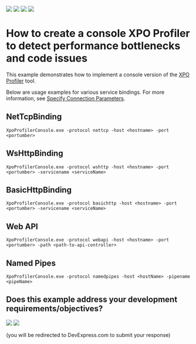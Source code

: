 <!-- default badges list -->
![](https://img.shields.io/endpoint?url=https://codecentral.devexpress.com/api/v1/VersionRange/257919049/24.2.1%2B)
[![](https://img.shields.io/badge/Open_in_DevExpress_Support_Center-FF7200?style=flat-square&logo=DevExpress&logoColor=white)](https://supportcenter.devexpress.com/ticket/details/T882761)
[![](https://img.shields.io/badge/📖_How_to_use_DevExpress_Examples-e9f6fc?style=flat-square)](https://docs.devexpress.com/GeneralInformation/403183)
[![](https://img.shields.io/badge/💬_Leave_Feedback-feecdd?style=flat-square)](#does-this-example-address-your-development-requirementsobjectives)
<!-- default badges end -->
# How to create a console XPO Profiler to detect performance bottlenecks and code issues

This example demonstrates how to implement a console version of the [XPO Profiler](https://docs.devexpress.com/XpoProfiler/10646/xpo-profiler) tool.

Below are usage examples for various service bindings. For more information, see [Specify Connection Parameters](https://docs.devexpress.com/XpoProfiler/10659/set-up-the-profiler#specify-connection-parameters).

## NetTcpBinding

`XpoProfilerConsole.exe -protocol nettcp -host <hostname> -port <portumber>`

## WsHttpBinding

`XpoProfilerConsole.exe -protocol wshttp -host <hostname> -port <portumber> -servicename <serviceName>`

## BasicHttpBinding

`XpoProfilerConsole.exe -protocol basichttp -host <hostname> -port <portumber> -servicename <serviceName>`

## Web API

`XpoProfilerConsole.exe -protocol webapi -host <hostname> -port <portumber> -path <path-to-api-controller>`

## Named Pipes

`XpoProfilerConsole.exe -protocol namedpipes -host <hostName> -pipename <pipeName>`
<!-- feedback -->
## Does this example address your development requirements/objectives?

[<img src="https://www.devexpress.com/support/examples/i/yes-button.svg"/>](https://www.devexpress.com/support/examples/survey.xml?utm_source=github&utm_campaign=XPO_how-to-create-console-xpo-profiler-client&~~~was_helpful=yes) [<img src="https://www.devexpress.com/support/examples/i/no-button.svg"/>](https://www.devexpress.com/support/examples/survey.xml?utm_source=github&utm_campaign=XPO_how-to-create-console-xpo-profiler-client&~~~was_helpful=no)

(you will be redirected to DevExpress.com to submit your response)
<!-- feedback end -->
